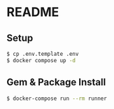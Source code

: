 # README
## Setup

```bash
$ cp .env.template .env
$ docker compose up -d
```

## Gem & Package Install

```bash
$ docker-compose run --rm runner
```